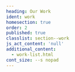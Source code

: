 ```yaml
---
heading: Our Work
ident: work
homesection: true
order: 2
published: true
classlist: section--work
js_act_content: 'null'
additional_content:
  - work-list.html
cont_size: --s nopad
---
```

